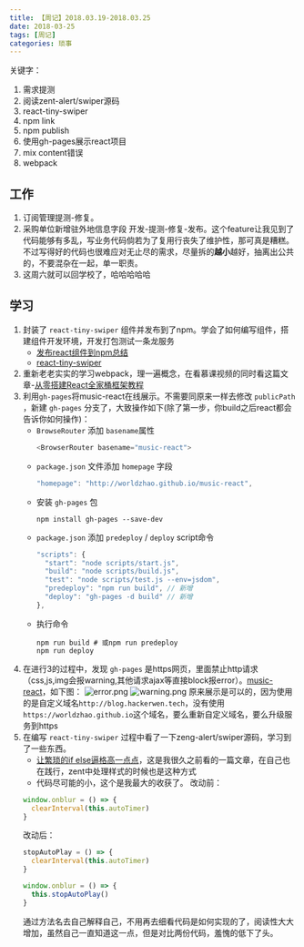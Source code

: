 ```yaml
---
title: 【周记】2018.03.19-2018.03.25
date: 2018-03-25
tags: [周记]
categories: 琐事
---
```


关键字：
1. 需求提测
2. 阅读zent-alert/swiper源码
3. react-tiny-swiper
4. npm link
5. npm publish
6. 使用gh-pages展示react项目
7. mix content错误
8. webpack

## 工作
1. 订阅管理提测-修复。
2. 采购单位新增驻外地信息字段 开发-提测-修复-发布。这个feature让我见到了代码能够有多乱，写业务代码倘若为了复用行丧失了维护性，那可真是糟糕。不过写得好的代码也很难应对无止尽的需求，尽量拆的**越小**越好，抽离出公共的，不要混杂在一起，单一职责。
3. 这周六就可以回学校了，哈哈哈哈哈

## 学习
1. 封装了 `react-tiny-swiper` 组件并发布到了npm。学会了如何编写组件，搭建组件开发环境，开发打包测试一条龙服务
    - [发布react组件到npm总结](https://worldzhao.github.io/2018/03/23/publish-your-first-react-component-to-npm/)
    - [react-tiny-swiper](https://github.com/worldzhao/react-tiny-swiper)
2. 重新老老实实的学习webpack，理一遍概念，在看慕课视频的同时看这篇文章-[从零搭建React全家桶框架教程](https://github.com/brickspert/blog/issues/1#react-router)
3. 利用`gh-pages`将music-react在线展示。不需要同原来一样去修改 `publicPath` ，新建 `gh-pages` 分支了，大致操作如下(除了第一步，你build之后react都会告诉你如何操作)：
    - `BrowseRouter` 添加 `basename`属性
      ```js
      <BrowserRouter basename="music-react">
      ```
    - `package.json` 文件添加 `homepage` 字段
      ```js
      "homepage": "http://worldzhao.github.io/music-react",
      ```
    - 安装 `gh-pages` 包
      ```
      npm install gh-pages --save-dev
      ```
    - `package.json` 添加 `predeploy` / `deploy` script命令
      ```js
      "scripts": {
        "start": "node scripts/start.js",
        "build": "node scripts/build.js",
        "test": "node scripts/test.js --env=jsdom",
        "predeploy": "npm run build", // 新增
        "deploy": "gh-pages -d build" // 新增
      },
      ```
    - 执行命令
      ```
      npm run build # 或npm run predeploy
      npm run deploy
      ```
4. 在进行3的过程中，发现 `gh-pages` 是https网页，里面禁止http请求（css,js,img会报warning,其他请求ajax等直接block报error）。[music-react](https://worldzhao.github.io/music-react/)，如下图：
![error.png](https://upload-images.jianshu.io/upload_images/4869616-988a4e2192d33543.png?imageMogr2/auto-orient/strip%7CimageView2/2/w/1240)
![warning.png](https://upload-images.jianshu.io/upload_images/4869616-9ead2522991a91ae.png?imageMogr2/auto-orient/strip%7CimageView2/2/w/1240)
原来展示是可以的，因为使用的是自定义域名`http://blog.hackerwen.tech`，没有使用`https://worldzhao.github.io`这个域名，要么重新自定义域名，要么升级服务到https
5. 在编写 `react-tiny-swiper` 过程中看了一下zeng-alert/swiper源码，学习到了一些东西。
    - [让繁琐的if else逼格高一点点](https://mp.weixin.qq.com/s/cInFsWjCRGtKnZ17IfFXUw)，这是我很久之前看的一篇文章，在自己也在践行，zent中处理样式的时候也是这种方式
    - 代码尽可能的小，这个是我最大的收获了。
    改动前：
    ```js
    window.onblur = () => {
      clearInterval(this.autoTimer)
    }
    ```
    改动后：
    ```js
    stopAutoPlay = () => {
      clearInterval(this.autoTimer)
    }

    window.onblur = () => {
      this.stopAutoPlay()
    }
    ```
    通过方法名去自己解释自己，不用再去细看代码是如何实现的了，阅读性大大增加，虽然自己一直知道这一点，但是对比两份代码，羞愧的低下了头。
